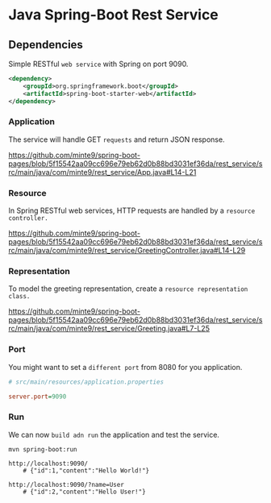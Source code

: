 # Java Spring-Boot Rest Service

## Dependencies

Simple RESTful `web service` with Spring on port 9090.

~~~xml
<dependency>
	<groupId>org.springframework.boot</groupId>
	<artifactId>spring-boot-starter-web</artifactId>
</dependency>
~~~

### Application

The service will handle GET `requests` and return JSON response.

https://github.com/minte9/spring-boot-pages/blob/5f15542aa09cc696e79eb62d0b88bd3031ef36da/rest_service/src/main/java/com/minte9/rest_service/App.java#L14-L21

### Resource

In Spring RESTful web services, HTTP requests are handled by a `resource controller.`

https://github.com/minte9/spring-boot-pages/blob/5f15542aa09cc696e79eb62d0b88bd3031ef36da/rest_service/src/main/java/com/minte9/rest_service/GreetingController.java#L14-L29

### Representation

To model the greeting representation, create a `resource representation class.` 

https://github.com/minte9/spring-boot-pages/blob/5f15542aa09cc696e79eb62d0b88bd3031ef36da/rest_service/src/main/java/com/minte9/rest_service/Greeting.java#L7-L25

### Port

You might want to set a `different port` from 8080 for you application.

~~~ini
# src/main/resources/application.properties

server.port=9090
~~~

### Run

We can now `build adn run` the application and test the service.

~~~
mvn spring-boot:run

http://localhost:9090/
    # {"id":1,"content":"Hello World!"}

http://localhost:9090/?name=User
    # {"id":2,"content":"Hello User!"}
~~~
